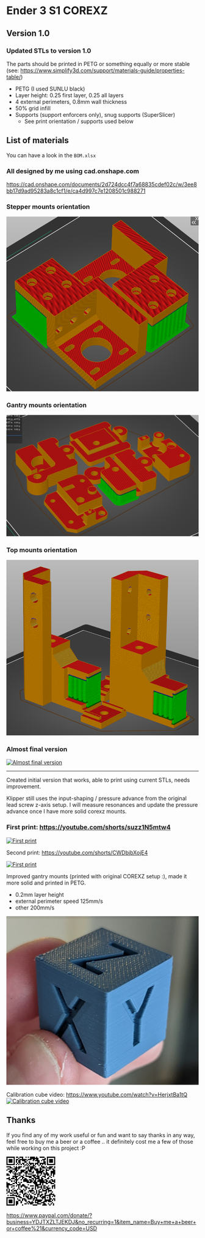 # Ender 3 S1 COREXZ

## Version 1.0

### Updated STLs to version 1.0

The parts should be printed in PETG or something equally or more stable (see: https://www.simplify3d.com/support/materials-guide/properties-table/)

- PETG (I used SUNLU black)
- Layer height: 0.25 first layer, 0.25 all layers
- 4 external perimeters, 0.8mm wall thickness
- 50% grid infill
- Supports (support enforcers only), snug supports (SuperSlicer)
    - See print orientation / supports used below


## List of materials
You can have a look in the `BOM.xlsx`


### All designed by me using cad.onshape.com
https://cad.onshape.com/documents/2d724dcc4f7a68835cdef02c/w/3ee8bb17d9ad95283a8c1cf1/e/ca4d997c7e1208501c988271

### Stepper mounts orientation
![Stepper Mounts](./stl/stepper%20mount%20print%20orientation.png)

### Gantry mounts orientation
![Gantry Mounts](./stl/gantry%20mount%20print%20orientation.png)

### Top mounts orientation
![Top Mounts](./stl/top%20mounts%20print%20orientation.png)

### Almost final version
[![Almost final version](https://img.youtube.com/vi/HfqXJp3qA6A/0.jpg)](https://www.youtube.com/watch?v=HfqXJp3qA6A)

---

Created initial version that works, able to print using current STLs, needs improvement.

Klipper still uses the input-shaping / pressure advance from the original lead screw z-axis setup. I will measure resonances and update the pressure advance once I have more solid corexz mounts.

### First print: https://youtube.com/shorts/suzz1N5mtw4

[![First print](https://img.youtube.com/vi/suzz1N5mtw4/0.jpg)](https://www.youtube.com/watch?v=suzz1N5mtw4)

Second print: https://youtube.com/shorts/CWDbjbXojE4

[![First print](https://img.youtube.com/vi/CWDbjbXojE4/0.jpg)](https://www.youtube.com/watch?v=CWDbjbXojE4)

Improved gantry mounts (printed with original COREXZ setup :), made it more solid and printed in PETG.
- 0.2mm layer height
- external perimeter speed 125mm/s
- other 200mm/s


[![Calibration cube](content/images/calibration_cube_20x20_0.2_13m29s.png)]()

Calibration cube video: https://www.youtube.com/watch?v=HerjxtBa1tQ
[![Calibration cube video](https://img.youtube.com/vi/HerjxtBa1tQ/0.jpg)](https://www.youtube.com/watch?v=HerjxtBa1tQ)

## Thanks
If you find any of my work useful or fun and want to say thanks in any way, feel free to buy me a beer or a coffee .. it definitely cost me a few of those while working on this project :P


[![Buy me a beer or coffee](./content/images/Donate%20QR%20Code.png)](https://www.paypal.com/donate/?business=YDJTXZLTJEKDJ&no_recurring=1&item_name=Buy+me+a+beer+or+coffee%21&currency_code=USD)

https://www.paypal.com/donate/?business=YDJTXZLTJEKDJ&no_recurring=1&item_name=Buy+me+a+beer+or+coffee%21&currency_code=USD